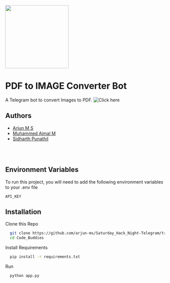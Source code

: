 <img src="./logo.png" width="200" align="middle">


<br>

# PDF to IMAGE Converter Bot 

A Telegram bot to convert Images to PDF.
![Click here](https://t.me/imgpdfconverter_bot)

## Authors

- [Arjun M S](https://www.github.com/arjun-ms)
- [Muhammed Ajmal M](https://www.github.com/ajmalmohad)
- [Sidharth Punathil](https://www.github.com/sidharthpunathil)
<br>
<br>

## Environment Variables

To run this project, you will need to add the following environment variables to your .env file

`API_KEY`

## Installation

Clone this Repo

```bash
  git clone https://github.com/arjun-ms/Saturday_Hack_Night-Telegram/tree/main/Code_Buddies
  cd Code_Buddies
```
Install Requirements

```bash
  pip install -r requirements.txt
```
Run

```bash
  python app.py
```
